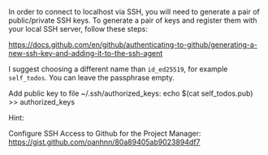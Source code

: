 In order to connect to localhost via SSH, you will need to generate a pair of public/private SSH keys. 
To generate a pair of keys and register them with your local SSH server, follow these steps:

https://docs.github.com/en/github/authenticating-to-github/generating-a-new-ssh-key-and-adding-it-to-the-ssh-agent

I suggest choosing a different name than ``id_ed25519``, for example ``self_todos``. You can leave the passphrase empty.

Add public key to file ~/.ssh/authorized_keys: echo $(cat self_todos.pub) >> authorized_keys

Hint:

Configure SSH Access to Github for the Project Manager: https://gist.github.com/oanhnn/80a89405ab9023894df7
